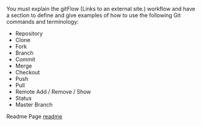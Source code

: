 You must explain the gitFlow (Links to an external site.) workflow and have a section to define and give examples of how to use the following Git commands and terminology:

- Repository
- Clone
- Fork
- Branch
- Commit
- Merge
- Checkout
- Push
- Pull 
- Remote Add / Remove / Show
- Status
- Master Branch

Readme Page [readme]()


